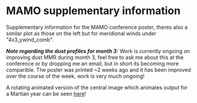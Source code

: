 # MAMO supplementary information
Supplementary information for the MAMO conference poster, theres also a similar plot as those on the left but for meridional winds under "4x3_ywind_comb".

***Note regarding the dust profiles for month 3:*** Work is currently ongoing on improving dust MMR during month 3, feel free to ask me about this at the conference or by dropping me an email, but in short its becoming more comparible. The poster was printed ~2 weeks ago and it has been improved over the course of the week, work is very much ongoing!

A rotating animated version of the central image which animates output for a Martian year can be seen [here](https://github.com/dannymcculloch/3d_Mars_gif)!
